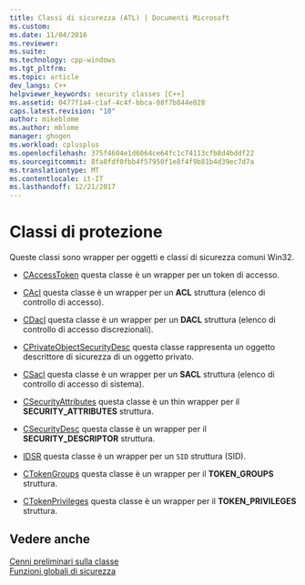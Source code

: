 ```yaml
---
title: Classi di sicurezza (ATL) | Documenti Microsoft
ms.custom: 
ms.date: 11/04/2016
ms.reviewer: 
ms.suite: 
ms.technology: cpp-windows
ms.tgt_pltfrm: 
ms.topic: article
dev_langs: C++
helpviewer_keywords: security classes [C++]
ms.assetid: 0477f1a4-c1af-4c4f-bbca-08f7b844e028
caps.latest.revision: "10"
author: mikeblome
ms.author: mblome
manager: ghogen
ms.workload: cplusplus
ms.openlocfilehash: 375f4604e1d6064ce64fc1c74113cfb8d4bddf22
ms.sourcegitcommit: 8fa8fdf0fbb4f57950f1e8f4f9b81b4d39ec7d7a
ms.translationtype: MT
ms.contentlocale: it-IT
ms.lasthandoff: 12/21/2017
---
```

# <a name="security-classes"></a>Classi di protezione
Queste classi sono wrapper per oggetti e classi di sicurezza comuni Win32.  
  
-   [CAccessToken](../atl/reference/caccesstoken-class.md) questa classe è un wrapper per un token di accesso.  
  
-   [CAcl](../atl/reference/cacl-class.md) questa classe è un wrapper per un **ACL** struttura (elenco di controllo di accesso).  
  
-   [CDacl](../atl/reference/cdacl-class.md) questa classe è un wrapper per un **DACL** struttura (elenco di controllo di accesso discrezionali).  
  
-   [CPrivateObjectSecurityDesc](../atl/reference/cprivateobjectsecuritydesc-class.md) questa classe rappresenta un oggetto descrittore di sicurezza di un oggetto privato.  
  
-   [CSacl](../atl/reference/csacl-class.md) questa classe è un wrapper per un **SACL** struttura (elenco di controllo di accesso di sistema).  
  
-   [CSecurityAttributes](../atl/reference/csecurityattributes-class.md) questa classe è un thin wrapper per il **SECURITY_ATTRIBUTES** struttura.  
  
-   [CSecurityDesc](../atl/reference/csecuritydesc-class.md) questa classe è un wrapper per il **SECURITY_DESCRIPTOR** struttura.  
  
-   [IDSR](../atl/reference/csid-class.md) questa classe è un wrapper per un `SID` struttura (SID).  
  
-   [CTokenGroups](../atl/reference/ctokengroups-class.md) questa classe è un wrapper per il **TOKEN_GROUPS** struttura.  
  
-   [CTokenPrivileges](../atl/reference/ctokenprivileges-class.md) questa classe è un wrapper per il **TOKEN_PRIVILEGES** struttura.  
  
## <a name="see-also"></a>Vedere anche  
 [Cenni preliminari sulla classe](../atl/atl-class-overview.md)   
 [Funzioni globali di sicurezza](../atl/reference/security-global-functions.md)

